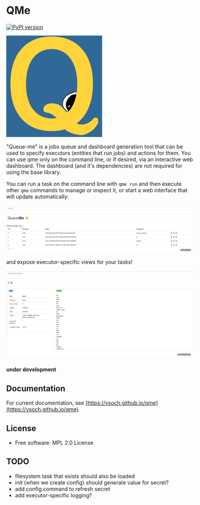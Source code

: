 # QMe

[![PyPI version](https://badge.fury.io/py/qme.svg)](https://badge.fury.io/py/qme)

![docs/assets/img/logo/logo-small.png](docs/assets/img/logo/logo-small.png)

"Queue-me" is a jobs queue and dashboard generation tool that can be used
to specify executors (entities that run jobs) and actions for them. You can
use qme only on the command line, or if desired, via an interactive web dashboard.
The dashboard (and it's dependencies) are not required for using the base library.

You can run a task on the command line with `qme run` and then execute other `qme`
commands to manage or inspect it, or start a web interface that will update
automatically:

![docs/_docs/getting-started/img/dashboard/prototype.png](docs/_docs/getting-started/img/dashboard/prototype.png)

and expose executor-specific views for your tasks!

![docs/_docs/getting-started/img/executors/shell.png](docs/_docs/getting-started/img/executors/shell.png)

**under development**

## Documentation

For current documentation, see [https://vsoch.github.io/qme](https://vsoch.github.io/qme)

## License

 * Free software: MPL 2.0 License

## TODO

 - filesystem task that exists should also be loaded
 - init (when we create config) should generate value for secret?
 - add config command to refresh secret
 - add executor-specific logging?
